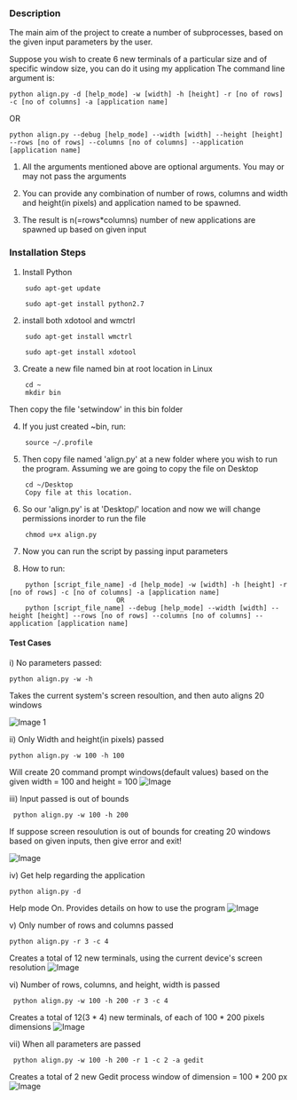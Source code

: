 ### Description

The main aim of the project to create a number of subprocesses, based on the given input parameters by the user. 

Suppose you wish to create 6 new terminals of a particular size and of specific window size, you can do it using my application
The command line argument is: 

```
python align.py -d [help_mode] -w [width] -h [height] -r [no of rows] -c [no of columns] -a [application name]
```
   OR
```
python align.py --debug [help_mode] --width [width] --height [height] --rows [no of rows] --columns [no of columns] --application [application name]
```

1. All the arguments mentioned above are optional arguments. You may or may not pass the arguments

2. You can provide any combination of number of rows, columns and width and height(in pixels) and application named to be spawned. 

3. The result is n(=rows*columns) number of new applications are spawned up based on given input

### Installation Steps 
1. Install Python
```	
	sudo apt-get update
	
	sudo apt-get install python2.7
```
2. install both xdotool and wmctrl
```
	sudo apt-get install wmctrl
		
	sudo apt-get install xdotool
```
3. Create a new file named bin at root location in Linux
```
	cd ~
	mkdir bin
```
Then copy the file 'setwindow' in this bin folder

4. If you just created ~bin, run: 
```
	source ~/.profile
```

5. Then copy file named 'align.py' at a new folder where you wish to run the program. 
Assuming we are going to copy the file on Desktop
```
	cd ~/Desktop
	Copy file at this location. 
```

6. So our 'align.py' is at 'Desktop/' location and now we will change permissions inorder to run the file
```
	chmod u+x align.py
```

7. Now you can run the script by passing input parameters

8. How to run: 
```	
	python [script_file_name] -d [help_mode] -w [width] -h [height] -r [no of rows] -c [no of columns] -a [application name]
                           OR
	python [script_file_name] --debug [help_mode] --width [width] --height [height] --rows [no of rows] --columns [no of columns] --application [application name]
```

#### Test Cases
i) No parameters passed: 
    
``` python align.py -w -h ```
	
Takes the current system's screen resoultion, and then auto aligns 20 windows

![Image 1](https://github.com/jaytorasakar8/Personal-Projects/blob/master/Application%20generation%20of%20specific%20window%20size%20in%20Linux%20using%20Python/Output%20Screenshots/1.PNG)

	
ii) Only Width and height(in pixels) passed

```python align.py -w 100 -h 100```
	
Will create 20 command prompt windows(default values) based on the given width = 100 and height = 100
![Image](https://github.com/jaytorasakar8/Personal-Projects/blob/master/Application%20generation%20of%20specific%20window%20size%20in%20Linux%20using%20Python/Output%20Screenshots/2.PNG)

iii) Input passed is out of bounds

``` python align.py -w 100 -h 200```

If suppose screen resoulution is out of bounds for creating 20 windows based on given inputs, then give error and exit!

![Image](https://github.com/jaytorasakar8/Personal-Projects/blob/master/Application%20generation%20of%20specific%20window%20size%20in%20Linux%20using%20Python/Output%20Screenshots/3.PNG)
    
iv) Get help regarding the application

```python align.py -d```
    
Help mode On. Provides details on how to use the program
![Image](https://github.com/jaytorasakar8/Personal-Projects/blob/master/Application%20generation%20of%20specific%20window%20size%20in%20Linux%20using%20Python/Output%20Screenshots/4.PNG)

v) Only number of rows and columns passed

```python align.py -r 3 -c 4```

Creates a total of 12 new terminals, using the current device's screen resolution
![Image](https://github.com/jaytorasakar8/Personal-Projects/blob/master/Application%20generation%20of%20specific%20window%20size%20in%20Linux%20using%20Python/Output%20Screenshots/5.PNG)

vi) Number of rows, columns, and height, width is passed

``` python align.py -w 100 -h 200 -r 3 -c 4```

Creates a total of 12(3 * 4) new terminals, of each of 100 * 200 pixels dimensions
![Image](https://github.com/jaytorasakar8/Personal-Projects/blob/master/Application%20generation%20of%20specific%20window%20size%20in%20Linux%20using%20Python/Output%20Screenshots/6.PNG)

vii) When all parameters are passed

``` python align.py -w 100 -h 200 -r 1 -c 2 -a gedit```

Creates a total of 2 new Gedit process window of dimension = 100 * 200 px	
![Image](https://github.com/jaytorasakar8/Personal-Projects/blob/master/Application%20generation%20of%20specific%20window%20size%20in%20Linux%20using%20Python/Output%20Screenshots/7.PNG)
